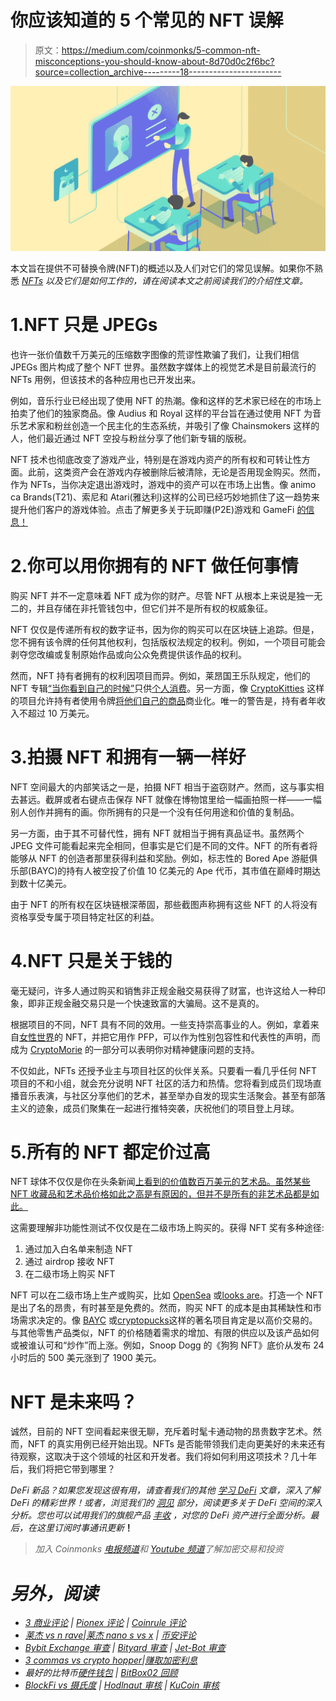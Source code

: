 # 你应该知道的 5 个常见的 NFT 误解

> 原文：<https://medium.com/coinmonks/5-common-nft-misconceptions-you-should-know-about-8d70d0c2f6bc?source=collection_archive---------18----------------------->

![](img/fad2499dc553094e4147afa44095f3ce.png)

本文旨在提供不可替换令牌(NFT)的概述以及人们对它们的常见误解。如果你不熟悉 [*NFTs*](https://www.treehouse.finance/learn-defi/nfts-explained-simply) *以及它们是如何工作的，请在阅读本文之前阅读我们的介绍性文章。*

# 1.NFT 只是 JPEGs

也许一张价值数千万美元的压缩数字图像的荒谬性欺骗了我们，让我们相信 JPEGs 图片构成了整个 NFT 世界。虽然数字媒体上的视觉艺术是目前最流行的 NFTs 用例，但该技术的各种应用也已开发出来。

例如，音乐行业已经出现了使用 NFT 的热潮。像和这样的艺术家已经在的市场上拍卖了他们的独家商品。像 Audius 和 Royal 这样的平台旨在通过使用 NFT 为音乐艺术家和粉丝创造一个民主化的生态系统，并吸引了像 Chainsmokers 这样的人，他们最近通过 NFT 空投与粉丝分享了他们新专辑的版税。

NFT 技术也彻底改变了游戏产业，特别是在游戏内资产的所有权和可转让性方面。此前，这类资产会在游戏内存被删除后被清除，无论是否用现金购买。然而，作为 NFTs，当你决定退出游戏时，游戏中的资产可以在市场上出售。像 animo ca Brands(T21)、索尼和 Atari(雅达利)这样的公司已经巧妙地抓住了这一趋势来提升他们客户的游戏体验。点击了解更多关于玩即赚(P2E)游戏和 GameFi [的信息！](https://www.treehouse.finance/learn-defi/what-is-gamefi)

# 2.你可以用你拥有的 NFT 做任何事情

购买 NFT 并不一定意味着 NFT 成为你的财产。尽管 NFT 从根本上来说是独一无二的，并且存储在非托管钱包中，但它们并不是所有权的权威象征。

NFT 仅仅是传递所有权的数字证书，因为你的购买可以在区块链上追踪。但是，您不拥有该令牌的任何其他权利，包括版权法规定的权利。例如，一个项目可能会剥夺您改编或复制原始作品或向公众免费提供该作品的权利。

然而，NFT 持有者拥有的权利因项目而异。例如，莱昂国王乐队规定，他们的 NFT 专辑[“当你看到自己的时候”](https://yh.io/item-details/nft-yourself-album/Cmprn3e1UeZwoeAN)只供[个人消费](https://d3mso81baheq3.cloudfront.net/tos.pdf)。另一方面，像 [CryptoKitties](https://www.cryptokitties.co/) 这样的项目允许持有者使用令牌[将他们自己的商品](https://www.cryptokitties.co/blog/post/when-you-purchase-a-cryptokitty-you-get-both-the-kitty-and-its-art/#:~:text=Use%20the%20art%20to%20commercialize%20your%20own%20merchandise%2C%20provided%20that%20you%20aren%E2%80%99t%20earning%20more%20than%20%24100%2C000%20in%20revenue%20each%20year%20from%20doing%20so.)商业化。唯一的警告是，持有者年收入不超过 10 万美元。

# 3.拍摄 NFT 和拥有一辆一样好

NFT 空间最大的内部笑话之一是，拍摄 NFT 相当于盗窃财产。然而，这与事实相去甚远。截屏或者右键点击保存 NFT 就像在博物馆里给一幅画拍照一样——一幅别人创作并拥有的画。你所拥有的只是一个没有任何用途和价值的复制品。

另一方面，由于其不可替代性，拥有 NFT 就相当于拥有真品证书。虽然两个 JPEG 文件可能看起来完全相同，但事实是它们是不同的文件。NFT 的所有者将能够从 NFT 的创造者那里获得利益和奖励。例如，标志性的 Bored Ape 游艇俱乐部(BAYC)的持有人被空投了价值 10 亿美元的 Ape 代币，其市值在巅峰时期达到数十亿美元。

由于 NFT 的所有权在区块链根深蒂固，那些截图声称拥有这些 NFT 的人将没有资格享受专属于项目特定社区的利益。

# 4.NFT 只是关于钱的

毫无疑问，许多人通过购买和销售非正规金融交易获得了财富，也许这给人一种印象，即非正规金融交易只是一个快速致富的大骗局。这不是真的。

根据项目的不同，NFT 具有不同的效用。一些支持崇高事业的人。例如，拿着来自[女性世界](https://worldofwomen.art/)的 NFT，并把它用作 PFP，可以作为性别包容性和代表性的声明，而成为 [CryptoMorie](https://cryptomories.iwwon.com/) 的一部分可以表明你对精神健康问题的支持。

不仅如此，NFTs 还授予业主与项目社区的伙伴关系。只要看一看几乎任何 NFT 项目的不和小组，就会充分说明 NFT 社区的活力和热情。您将看到成员们现场直播音乐表演，与社区分享他们的艺术，甚至举办自发的现实生活聚会。甚至有部落主义的迹象，成员们聚集在一起进行推特突袭，庆祝他们的项目登上月球。

# 5.所有的 NFT 都定价过高

NFT 球体不仅仅是你在头条新闻[上看到的价值数百万美元的艺术品。虽然某些 NFT 收藏品和艺术品价格如此之高是有原因的，但并不是所有的非艺术品都是如此。](https://www.theverge.com/2021/3/11/22325054/beeple-christies-nft-sale-cost-everydays-69-million)

这需要理解非功能性测试不仅仅是在二级市场上购买的。获得 NFT 奖有多种途径:

1.  通过加入白名单来制造 NFT
2.  通过 airdrop 接收 NFT
3.  在二级市场上购买 NFT

NFT 可以在二级市场上生产或购买，比如 [OpenSea](https://opensea.io/) 或[looks are](https://www.treehouse.finance/insights/looksrare-mint-or-pass)。打造一个 NFT 是出了名的昂贵，有时甚至是免费的。然而，购买 NFT 的成本是由其稀缺性和市场需求决定的。像 [BAYC](https://boredapeyachtclub.com/) 或[cryptopucks](https://www.larvalabs.com/cryptopunks)这样的著名项目肯定是以高价交易的。与其他零售产品类似，NFT 的价格随着需求的增加、有限的供应以及该产品如何或被谁认可和“炒作”而上涨。例如，Snoop Dogg 的《狗狗 NFT》底价从发布 24 小时后的 500 美元涨到了 1900 美元。

# NFT 是未来吗？

诚然，目前的 NFT 空间看起来很无聊，充斥着时髦卡通动物的昂贵数字艺术。然而，NFT 的真实用例已经开始出现。NFTs 是否能带领我们走向更美好的未来还有待观察，这取决于这个领域的社区和开发者。我们将如何利用这项技术？几十年后，我们将把它带到哪里？

*DeFi 新品？如果您发现这很有用，请查看我们的其他* [*学习 DeFi*](https://treehouse.finance/learn-defi) *文章，深入了解 DeFi 的精彩世界！或者，浏览我们的* [*洞见*](https://treehouse.finance/insights) *部分，阅读更多关于 DeFi 空间的深入分析。您也可以试用我们的旗舰产品* [*丰收*](https://harvest.treehouse.finance/connect?utm_source=medium&utm_medium=content&utm_campaign=harvest) *，对您的 DeFi 资产进行全面分析。最后，在这里订阅时事通讯更新*[](https://www.treehouse.finance/newsletter?utm_source=medium&utm_medium=content&utm_campaign=treehouse%20daily)**！**

> *加入 Coinmonks [电报频道](https://t.me/coincodecap)和 [Youtube 频道](https://www.youtube.com/c/coinmonks/videos)了解加密交易和投资*

# *另外，阅读*

*   *[3 商业评论](/coinmonks/3commas-review-an-excellent-crypto-trading-bot-2020-1313a58bec92) | [Pionex 评论](https://coincodecap.com/pionex-review-exchange-with-crypto-trading-bot) | [Coinrule 评论](/coinmonks/coinrule-review-2021-a-beginner-friendly-crypto-trading-bot-daf0504848ba)*
*   *[莱杰 vs n rave](/coinmonks/ledger-vs-ngrave-zero-7e40f0c1d694)|[莱杰 nano s vs x](/coinmonks/ledger-nano-s-vs-x-battery-hardware-price-storage-59a6663fe3b0) | [币安评论](/coinmonks/binance-review-ee10d3bf3b6e)*
*   *[Bybit Exchange 审查](/coinmonks/bybit-exchange-review-dbd570019b71) | [Bityard 审查](https://coincodecap.com/bityard-reivew) | [Jet-Bot 审查](https://coincodecap.com/jet-bot-review)*
*   *[3 commas vs crypto hopper](/coinmonks/3commas-vs-pionex-vs-cryptohopper-best-crypto-bot-6a98d2baa203)|[赚取加密利息](/coinmonks/earn-crypto-interest-b10b810fdda3)*
*   *最好的比特币[硬件钱包](/coinmonks/hardware-wallets-dfa1211730c6) | [BitBox02 回顾](/coinmonks/bitbox02-review-your-swiss-bitcoin-hardware-wallet-c36c88fff29)*
*   *[BlockFi vs 摄氏度](/coinmonks/blockfi-vs-celsius-vs-hodlnaut-8a1cc8c26630) | [Hodlnaut 审核](/coinmonks/hodlnaut-review-best-way-to-hodl-is-to-earn-interest-on-your-bitcoin-6658a8c19edf) | [KuCoin 审核](https://coincodecap.com/kucoin-review)*